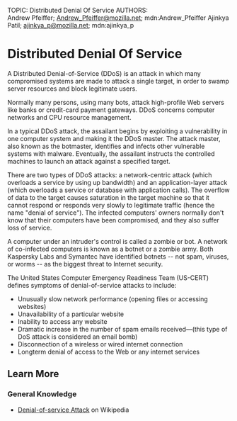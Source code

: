 TOPIC: Distributed Denial Of Service
AUTHORS: Andrew Pfeiffer; Andrew_Pfeiffer@mozilla.net; mdn:Andrew_Pfeiffer
         Ajinkya Patil; ajinkya_p@mozilla.net; mdn:ajinkya_p

# Distributed Denial Of Service

A Distributed Denial-of-Service (DDoS) is an attack in which many compromised systems are made to
attack a single target, in order to swamp server resources and block legitimate users.

Normally many persons, using many bots, attack high-profile Web servers like banks or credit-card
payment gateways. DDoS concerns computer networks and CPU resource management.

In a typical DDoS attack, the assailant begins by exploiting a vulnerability in one computer system
and making it the DDoS master. The attack master, also known as the botmaster, identifies and infects
other vulnerable systems with malware. Eventually, the assailant instructs the controlled machines to
launch an attack against a specified target.

There are two types of DDoS attacks: a network-centric attack (which overloads a service by using
up bandwidth) and an application-layer attack (which overloads a service or database with
application calls). The overflow of data to the target causes saturation in the target machine so
that it cannot respond or responds very slowly to legitimate traffic
(hence the name "denial of service"). The infected computers' owners normally don't know that their
computers have been compromised, and they also suffer loss of service.

A computer under an intruder's control is called a zombie or bot. A network of co-infected computers
is known as a botnet or a zombie army. Both Kaspersky Labs and Symantec have identified botnets -- not
spam, viruses, or worms -- as the biggest threat to Internet security.

The United States Computer Emergency Readiness Team (US-CERT) defines symptoms of
denial-of-service attacks to include:

- Unusually slow network performance (opening files or accessing websites)
- Unavailability of a particular website
- Inability to access any website
- Dramatic increase in the number of spam emails received—(this type of DoS attack is
considered an email bomb)
- Disconnection of a wireless or wired internet connection
- Longterm denial of access to the Web or any internet services

## Learn More

### General Knowledge

- [Denial-of-service Attack](https://en.wikipedia.org/wiki/Denial-of-service_attack) on Wikipedia
